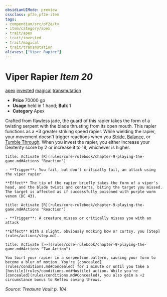 ```yaml
---
obsidianUIMode: preview
cssclass: pf2e,pf2e-item
tags:
- compendium/src/pf2e/tv
- item/category/apex
- trait/apex
- trait/invested
- trait/magical
- trait/transmutation
aliases: ["Viper Rapier"]
---
```

# Viper Rapier *Item 20*  
[apex](rules/traits/apex.md)  [invested](rules/traits/invested.md)  [magical](rules/traits/magical.md)  [transmutation](rules/traits/transmutation.md)  

- **Price** 70000 gp
- **Usage** held in 1 hand; **Bulk** 1
- **Category** Apex

Crafted from flawless jade, the guard of this rapier takes the form of a twisting serpent with the blade thrusting from its open mouth. This rapier functions as a +3 greater striking speed rapier. While wielding the rapier, your movement doesn't trigger reactions when you [Stride](rules/actions/stride.md), [Balance](rules/actions/balance.md), or [Tumble Through](rules/actions/tumble-through.md). When you invest the rapier, you either increase your Dexterity score by 2 or increase it to 18, whichever is higher.

```ad-embed-ability
title: Activate [R](rules/core-rulebook/chapter-9-playing-the-game.md#Actions "Reaction")

- **Trigger**: You fail, but don't critically fail, an attack using the viper rapier

**Effect** The tip of the rapier briefly takes the form of a viper's head, and the blade twists and contorts, biting the target you missed. The target is affected as if successfully poisoned with purple worm venom (DC 43).
```

```ad-embed-ability
title: Activate [R](rules/core-rulebook/chapter-9-playing-the-game.md#Actions "Reaction")

- **Trigger**: A creature misses or critically misses you with an attack

**Effect** With a slight, obviously mocking bow or curtsy, you [Step](rules/actions/step.md).
```

```ad-embed-ability
title: Activate [>>](rules/core-rulebook/chapter-9-playing-the-game.md#Actions "Two-Action")

You twirl your rapier in a serpentine pattern, causing your form to become a blur of motion. You're [concealed](rules/conditions.md#Concealed) for 1 minute or until you take a [hostile](rules/conditions.md#Hostile) action. While you're [concealed](rules/conditions.md#Concealed), you also gain a +2 circumstance bonus to Reflex saving throws.
```

*Source: Treasure Vault p. 104*